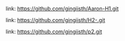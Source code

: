 link: https://github.com/gingiisth/Aaron-H1.git

link: https://github.com/gingiisth/H2-.git

link: https://github.com/gingiisth/p2.git
